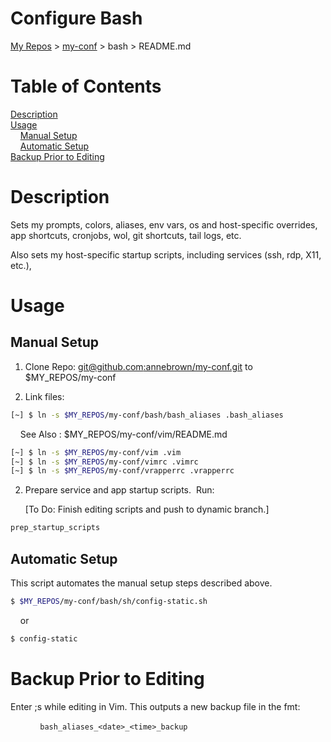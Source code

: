 # Configure Bash

[My Repos](https://github.com/annebrown/?tab=repositories) > [my-conf](../README.md) > bash > README.md 

# Table of Contents

[Description](#description)      
[Usage](#usage)      
    [Manual Setup](#manual-setup)      
    [Automatic Setup](#automatic-setup)      
[Backup Prior to Editing](#backup-prior-to-editing)      

# Description

Sets my prompts, colors, aliases, env vars, os and host-specific overrides, app shortcuts, cronjobs, wol, git shortcuts, tail logs, etc.

Also sets my host-specific startup scripts, including services (ssh, rdp, X11, etc.),   

# Usage

## Manual Setup

1. Clone Repo: [git@github.com:annebrown/my-conf.git](https://github.com/annebrown/bash-conf.git) to $MY_REPOS/my-conf   

2. Link files: 

```bash
[~] $ ln -s $MY_REPOS/my-conf/bash/bash_aliases .bash_aliases     
```

    See Also : $MY_REPOS/my-conf/vim/README.md

```bash
[~] $ ln -s $MY_REPOS/my-conf/vim .vim
[~] $ ln -s $MY_REPOS/my-conf/vimrc .vimrc
[~] $ ln -s $MY_REPOS/my-conf/vrapperrc .vrapperrc
```

2. Prepare service and app startup scripts.  Run: 
   
   [To Do: Finish editing scripts and push to dynamic branch.]

```bash
prep_startup_scripts   
```

## Automatic Setup

This script automates the manual setup steps described above. 

```bash
$ $MY_REPOS/my-conf/bash/sh/config-static.sh
```

    or

```bash
$ config-static
```

# Backup Prior to Editing

Enter ;s  while editing in Vim.  This outputs a new backup file in the fmt:

            `bash_aliases_<date>_<time>_backup`